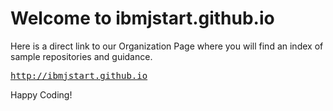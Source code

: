 Welcome to ibmjstart.github.io
===================

Here is a direct link to our Organization Page where you will find an index of sample repositories and guidance.

<a href="http://ibmjstart.github.io" target="_new"><pre>http://ibmjstart.github.io</pre></a>

Happy Coding!
